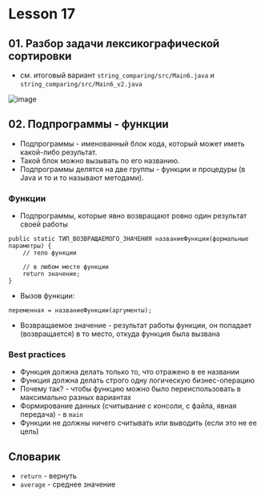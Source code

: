 # Lesson 17

## 01. Разбор задачи лексикографической сортировки

* см. итоговый вариант `string_comparing/src/Main6.java` и `string_comparing/src/Main6_v2.java`

![image](https://raw.githubusercontent.com/ait-tr/cohort27/main/basic_programming/lesson_17/img/1.png)

## 02. Подпрограммы - функции

* Подпрограммы - именованный блок кода, который может иметь какой-либо результат.
* Такой блок можно вызывать по его названию.
* Подпрограммы делятся на две группы - функции и процедуры (в Java и то и то называют методами).

### Функции

* Подпрограммы, которые явно возвращают ровно один результат своей работы

```
public static ТИП_ВОЗВРАЩАЕМОГО_ЗНАЧЕНИЯ названиеФункции(формальные параметры) {
    // тело функции
    
    // в любом месте функции
    return значение;
}
```

* Вызов функции:

```
переменная = названиеФункции(аргументы);
```

* Возвращаемое значение - результат работы функции, он попадает (возвращается) в то место, откуда функция была вызвана


### Best practices

* Функция должна делать только то, что отражено в ее названии
* Функция должна делать строго одну логическую бизнес-операцию
* Почему так? - чтобы функцию можно было переиспользовать в максимально разных вариантах
* Формирование данных (считывание с консоли, с файла, явная передача) - в `main`
* Функции не должны ничего считывать или выводить (если это не ее цель)

## Словарик

* `return` - вернуть
* `average` - среднее значение